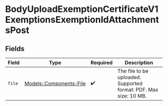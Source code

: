 # BodyUploadExemptionCertificateV1ExemptionsExemptionIdAttachmentsPost


## Fields

| Field                                                            | Type                                                             | Required                                                         | Description                                                      |
| ---------------------------------------------------------------- | ---------------------------------------------------------------- | ---------------------------------------------------------------- | ---------------------------------------------------------------- |
| `file`                                                           | [Models::Components::File](../../models/shared/file.md)          | :heavy_check_mark:                                               | The file to be uploaded. Supported format: PDF. Max size: 10 MB. |